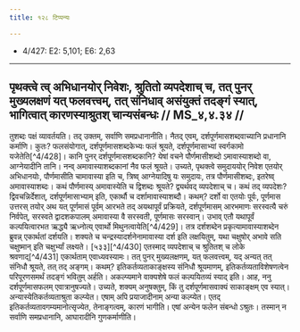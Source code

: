 ```yaml
---
title: १२८ टिप्पन्यः

---
```

- 4/427: E2: 5,101; E6: 2,63

____________________________________________


## पृथक्त्वे त्व् अभिधानयोर् निवेशः, श्रुतितो व्यपदेशाच् च, तत् पुनर् मुख्यलक्षणं यत् फलवत्त्वम्, तत् संनिधाव् असंयुक्तं तदङ्गं स्यात्, भागित्वात् कारणस्याश्रुतश् चान्यसंबन्धः // MS_४,४.३४ //

तुशब्दः पक्षं व्यावर्तयति। तद् उक्तम्, सर्वाणि समप्रधानानीति। नैतद् एवम्, दर्शपूर्णमासशब्दवाच्यानि प्रधानानि कर्माणि। कुतः? फलसंयोगात्, दर्शपूर्णमासशब्दकेभ्यः फलं श्रूयते, दर्शपूर्णमासाभ्यां स्वर्गकामो यजेतेति[^4/428]। कानि पुनर् दर्शपूर्णमासशब्दकानि? येषां वचने पौर्णमासीशब्दो ऽमावास्याशब्दो वा, आग्नेयादीनि तानि। नन्व् अमावास्याशब्दकानां नैव फलं श्रूयते। उच्यते, पृथक्त्वे समुदाययोर् निवेश एतयोर् अभिधानयोः, पौर्णमासीति चामावास्या इति च, त्रिष्व् आग्नेयादिषु यः समुदायः, तत्र पौर्णमासीशब्दः, इतरेष्व् अमावास्याशब्दः।
कथं पौर्णमास्य् अमावास्येति च द्विशब्दः श्रूयते? द्व्यर्थवद् व्यपदेशाच् च। कथं तद् व्यपदेशः? द्विवचन्निर्देशात्, दर्शपूर्णमासाभ्याम् इति, एकार्थौ च दर्शामावास्याशब्दौ। कथम्? दर्शो वा एतयोः पूर्वः, पूर्णमास उत्तरस् तयोर् अथ यत् पूर्णमासं पूर्वम् आरभते तद् अयथापूर्वं प्रक्रियते, दर्शपूर्णमासम् आरभमाणः सरस्वत्यै चरुं निर्वपेत्, सरस्वते द्वादशकपालम् अमावास्या वै सरस्वती, पूर्णमासः सरस्वान्। उभाव् एतौ यथापूर्वं कल्पयित्वारभत ऋद्ध्यै ऋध्नोत्य् एवार्थो मिथुनत्वायेति[^4/429]। तत्र दर्शशब्देन प्रकृत्यामावास्याशब्देन ब्रुवन्न् एकार्थतां दर्शयति। शक्यते च चन्द्रस्यादर्शनेनामावास्या दर्श इति लक्षयितुम्, यथा चक्षुषोर् अभावे सति चक्षुष्मान् इति चक्षुर्भ्यां लक्ष्यते। [५३३][^4/430] एतस्माद् व्यपदेशाच् च श्रुतितश् च लोके श्रवणाद्[^4/431] एकार्थताम् एवाध्यवस्यामः। तत् पुनर् मुख्यलक्षणम्, यत् फलवत्त्वम्, यद् अन्यत् तत् संनिधौ श्रूयते, तत् तद् अङ्गम्। कथम्? इतिकर्तव्यताकाङ्क्षस्य संनिधौ श्रूयमाणम्, इतिकर्तव्यताविशेषणत्वेन परिपूरणसमर्थं तदङ्गं भवितुम् अर्हति। अकल्प्यमाने वाक्यशेषे फलं कल्पयितव्यं स्याद् इति।
आह, ननु दर्शपूर्णमासफलम् एवात्रानुषज्यते। उच्यते, शक्यम् अनुषक्तुम्, किं तु दर्शपूर्णमासवाक्यं साकाङ्क्षम् एव स्यात्। अन्यास्येतिकर्तव्यताश्रुता कल्प्येत। एषाम् अपि प्रयाजादीनाम् अन्या कल्प्येत। एतद् इतिकर्तव्यतावगम्यमानोत्सृज्येत, तेनाङ्गत्वम्, कारणं भागीति। एषां अन्येन फलेन संबन्धो ऽश्रुतः। तस्मान् न सर्वाणि समप्रधानानि, आघारादीनि गुणकर्माणीति।
